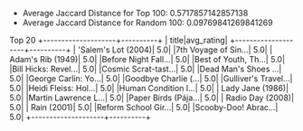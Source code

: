 - Average Jaccard Distance for Top 100: 0.5717857142857138
- Average Jaccard Distance for Random 100: 0.09769841269841269

Top 20
\+--------------------+----------+
\|               title|avg_rating|
\+--------------------+----------+
\| 'Salem's Lot (2004)|       5.0|
\|7th Voyage of Sin...|       5.0|
\|   Adam's Rib (1949)|       5.0|
\|Before Night Fall...|       5.0|
\|Best of Youth, Th...|       5.0|
\|Bill Hicks: Revel...|       5.0|
\|Cosmic Scrat-tast...|       5.0|
\|Dead Man's Shoes ...|       5.0|
\|George Carlin: Yo...|       5.0|
\|Goodbye Charlie (...|       5.0|
\|Gulliver's Travel...|       5.0|
\|Heidi Fleiss: Hol...|       5.0|
\|Human Condition I...|       5.0|
\|    Lady Jane (1986)|       5.0|
\|Martin Lawrence L...|       5.0|
\|Paper Birds (Pája...|       5.0|
\|    Radio Day (2008)|       5.0|
\|         Rain (2001)|       5.0|
\|Reform School Gir...|       5.0|
\|Scooby-Doo! Abrac...|       5.0|
\+--------------------+----------+

